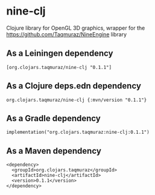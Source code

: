 # nine-clj

Clojure library for OpenGL 3D graphics, wrapper for the https://github.com/Taqmuraz/NineEngine library

## As a Leiningen dependency
```
[org.clojars.taqmuraz/nine-clj "0.1.1"]
```

## As a Clojure deps.edn dependency
```
org.clojars.taqmuraz/nine-clj {:mvn/version "0.1.1"}
```

## As a Gradle dependency
```
implementation("org.clojars.taqmuraz:nine-clj:0.1.1")
```

## As a Maven dependency
```
<dependency>
  <groupId>org.clojars.taqmuraz</groupId>
  <artifactId>nine-clj</artifactId>
  <version>0.1.1</version>
</dependency>
```